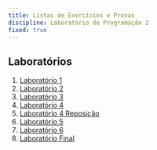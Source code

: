 ```yaml
---
title: Listas de Exercícios e Provas
discipline: Laboratório de Programação 2
fixed: true
---
```


## Laboratórios 

1. <a href="https://drive.google.com/file/d/1cMUqbEP7FqFu1YF2sdRSMllAS-ykCgUW/view?usp=sharing" target="_blank"> Laboratório 1</a>
2. <a href="https://drive.google.com/file/d/157mjPkc5dRprguRDjvUCB6vnV92-srWq/view?usp=sharing" target="_blank"> Laboratório 2</a>
3. <a href="https://drive.google.com/file/d/1s_kp75UvbbcTFnTWh5jlEjB0ywSmt7Q-/view?usp=sharing>" target="_blank"> Laboratório 3</a>
4. <a href="https://drive.google.com/file/d/1EsuY2yiR3VLzNwbgZJ6WLo26AgzOAOpU/view?usp=sharing" target="_blank"> Laboratório 4</a>
5. <a href="https://drive.google.com/file/d/1jD5cLjiKqUvuY0Lr7prjDpkselX0KqWZ/view?usp=sharing" target="_blank"> Laboratório 4 Reposição </a>
6. <a href="https://drive.google.com/file/d/13z3DqEgly9usEufhluOukYcjI0C-v0Xh/view?usp=sharing" target="_blank"> Laboratório 5</a>
7. <a href="https://drive.google.com/file/d/1xyoUPJiPXPNGDsRGW_3HuCS4YCo2EqsQ/view?usp=sharing" target="_blank"> Laboratório 6</a>
8. <a href="https://drive.google.com/file/d/1bPK7NaLy4oanz9htuYedWQd0B3HZCyxU/view?usp=sharing" target="_blank"> Laboratório Final </a>